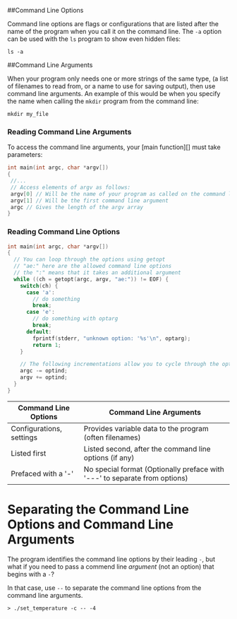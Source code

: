 ##Command Line Options

Command line options are flags or configurations that are listed after the name
of the program when you call it on the command line. The `-a` option can be
used with the `ls` program to show even hidden files:

```
ls -a
```

##Command Line Arguments

When your program only needs one or more strings of the same type, (a list of
filenames to read from, or a name to use for saving output), then use command
line arguments. An example of this would be when you specify the name when
calling the `mkdir` program from the command line:
```
mkdir my_file
```

### Reading Command Line Arguments

To access the command line arguments, your [main function][] must take parameters:

```c
int main(int argc, char *argv[])
{
 //...
 // Access elements of argv as follows:
 argv[0] // Will be the name of your program as called on the command line
 argv[1] // Will be the first command line argument
 argc // Gives the length of the argv array
}
```

### Reading Command Line Options

```c
int main(int argc, char *argv[])
{
  // You can loop through the options using getopt
  // "ae:" here are the allowed command line options
  // the ":" means that it takes an additional argument
  while ((ch = getopt(argc, argv, "ae:")) != EOF) {
    switch(ch) {
      case 'a':
        // do something
        break;
      case 'e':
        // do something with optarg
        break;
      default:
        fprintf(stderr, "unknown option: '%s'\n", optarg);
        return 1;
    }

    // The following incrementations allow you to cycle through the options:
    argc -= optind;
    argv += optind;
  }
}
```

| Command Line Options     | Command Line Arguments                                  |
| ------------------------ | ------------------------------------------------------- |
| Configurations, settings | Provides variable data to the program (often filenames) |
| Listed first             | Listed second, after the command line options (if any)  |
| Prefaced with a '-'      | No special format (Optionally preface with '---' to separate from options) |


# Separating the Command Line Options and Command Line Arguments
The program identifies the command line options by their leading `-`, but what
if you need to pass a commend line *argument* (not an option) that begins with
  a `-`?

In that case, use `--` to separate the command line options from the command
line arguments.

```
> ./set_temperature -c -- -4
```
[command-line-args]: ./command_line_arguments.md
